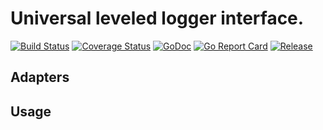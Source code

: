 # Universal leveled logger interface.
[![Build Status](https://travis-ci.org/clevergo/log.svg?branch=master)](https://travis-ci.org/clevergo/log) 
[![Coverage Status](https://coveralls.io/repos/github/clevergo/log/badge.svg?branch=master)](https://coveralls.io/github/clevergo/log?branch=master) 
[![GoDoc](https://img.shields.io/badge/godoc-reference-blue)](https://pkg.go.dev/github.com/clevergo/log) 
[![Go Report Card](https://goreportcard.com/badge/github.com/clevergo/log)](https://goreportcard.com/report/github.com/clevergo/log) 
[![Release](https://img.shields.io/github/release/clevergo/log.svg?style=flat-square)](https://github.com/clevergo/log/releases)

## Adapters

## Usage
